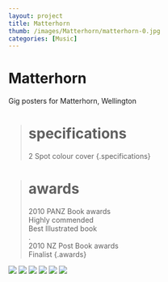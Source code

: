 ```yaml
---
layout: project
title: Matterhorn
thumb: /images/Matterhorn/matterhorn-0.jpg
categories: [Music]
---
```


# Matterhorn

Gig posters for Matterhorn, Wellington

> # specifications
> 2 Spot colour cover
> {.specifications}

> # awards
> 2010 PANZ Book awards  
> Highly commended  
> Best Illustrated book  
> .  
> 2010 NZ Post Book awards  
> Finalist
{.awards}

![](/images/Matterhorn/matterhorn-1.jpg)
![](/images/Matterhorn/matterhorn-2.jpg)
![](/images/Matterhorn/matterhorn-3.jpg)
![](/images/Matterhorn/matterhorn-4.jpg)
![](/images/Matterhorn/matterhorn-5.jpg)
![](/images/Matterhorn/matterhorn-6.jpg)
